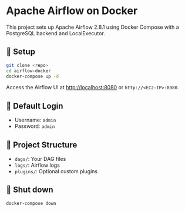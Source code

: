 # Apache Airflow on Docker

This project sets up Apache Airflow 2.8.1 using Docker Compose with a PostgreSQL backend and LocalExecutor.

## 🔧 Setup

```bash
git clone <repo>
cd airflow-docker
docker-compose up -d
```

Access the Airflow UI at [http://localhost:8080](http://localhost:8080) or `http://<EC2-IP>:8080`.

## 🧪 Default Login

- Username: `admin`
- Password: `admin`

## 📁 Project Structure

- `dags/`: Your DAG files
- `logs/`: Airflow logs
- `plugins/`: Optional custom plugins

## 🧼 Shut down

```bash
docker-compose down
```
